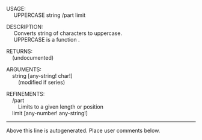 USAGE:  
&nbsp;&nbsp;&nbsp;&nbsp;&nbsp;UPPERCASE&nbsp;string&nbsp;/part&nbsp;limit  
  
DESCRIPTION:  
&nbsp;&nbsp;&nbsp;&nbsp;&nbsp;Converts&nbsp;string&nbsp;of&nbsp;characters&nbsp;to&nbsp;uppercase.  
&nbsp;&nbsp;&nbsp;&nbsp;&nbsp;UPPERCASE&nbsp;is&nbsp;a&nbsp;function&nbsp;.  
  
RETURNS:  
&nbsp;&nbsp;&nbsp;&nbsp;(undocumented)  
  
ARGUMENTS:  
&nbsp;&nbsp;&nbsp;&nbsp;string&nbsp;[any-string!&nbsp;char!]  
&nbsp;&nbsp;&nbsp;&nbsp;&nbsp;&nbsp;&nbsp;&nbsp;(modified&nbsp;if&nbsp;series)  
  
REFINEMENTS:  
&nbsp;&nbsp;&nbsp;&nbsp;/part  
&nbsp;&nbsp;&nbsp;&nbsp;&nbsp;&nbsp;&nbsp;&nbsp;Limits&nbsp;to&nbsp;a&nbsp;given&nbsp;length&nbsp;or&nbsp;position  
&nbsp;&nbsp;&nbsp;&nbsp;limit&nbsp;[any-number!&nbsp;any-string!]  
___
Above this line is autogenerated. Place user comments below.